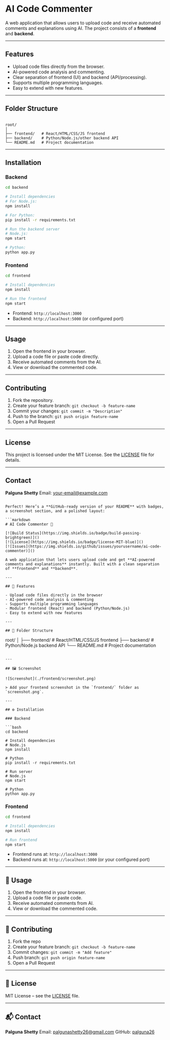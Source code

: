 
# AI Code Commenter

A web application that allows users to upload code and receive automated comments and explanations using AI. The project consists of a **frontend** and **backend**.

---

## Features

- Upload code files directly from the browser.
- AI-powered code analysis and commenting.
- Clear separation of frontend (UI) and backend (API/processing).
- Supports multiple programming languages.
- Easy to extend with new features.

---

## Folder Structure

```

root/
│
├── frontend/   # React/HTML/CSS/JS frontend
├── backend/    # Python/Node.js/other backend API
└── README.md   # Project documentation

````

---

## Installation

### Backend

```bash
cd backend

# Install dependencies
# For Node.js:
npm install

# For Python:
pip install -r requirements.txt

# Run the backend server
# Node.js:
npm start

# Python:
python app.py
````

### Frontend

```bash
cd frontend

# Install dependencies
npm install

# Run the frontend
npm start
```

* Frontend: `http://localhost:3000`
* Backend: `http://localhost:5000` (or configured port)

---

## Usage

1. Open the frontend in your browser.
2. Upload a code file or paste code directly.
3. Receive automated comments from the AI.
4. View or download the commented code.

---

## Contributing

1. Fork the repository.
2. Create your feature branch: `git checkout -b feature-name`
3. Commit your changes: `git commit -m "Description"`
4. Push to the branch: `git push origin feature-name`
5. Open a Pull Request

---

## License

This project is licensed under the MIT License. See the [LICENSE](LICENSE) file for details.

---

## Contact

**Palguna Shetty**
Email: [your-email@example.com](mailto:your-email@example.com)

```

Perfect! Here’s a **GitHub-ready version of your README** with badges, a screenshot section, and a polished layout:

```markdown
# AI Code Commenter 🚀

[![Build Status](https://img.shields.io/badge/build-passing-brightgreen)]()
[![License](https://img.shields.io/badge/license-MIT-blue)]()
[![Issues](https://img.shields.io/github/issues/yourusername/ai-code-commenter)]()

A web application that lets users upload code and get **AI-powered comments and explanations** instantly. Built with a clean separation of **frontend** and **backend**.

---

## 🌟 Features

- Upload code files directly in the browser
- AI-powered code analysis & commenting
- Supports multiple programming languages
- Modular frontend (React) and backend (Python/Node.js)
- Easy to extend with new features

---

## 📂 Folder Structure

```

root/
│
├── frontend/   # React/HTML/CSS/JS frontend
├── backend/    # Python/Node.js backend API
└── README.md   # Project documentation

````

---

## 🖼 Screenshot

![Screenshot](./frontend/screenshot.png)

> Add your frontend screenshot in the `frontend/` folder as `screenshot.png`.

---

## ⚙️ Installation

### Backend

```bash
cd backend

# Install dependencies
# Node.js
npm install

# Python
pip install -r requirements.txt

# Run server
# Node.js
npm start

# Python
python app.py
````

### Frontend

```bash
cd frontend

# Install dependencies
npm install

# Run frontend
npm start
```

* Frontend runs at: `http://localhost:3000`
* Backend runs at: `http://localhost:5000` (or your configured port)

---

## 🚀 Usage

1. Open the frontend in your browser.
2. Upload a code file or paste code.
3. Receive automated comments from AI.
4. View or download the commented code.

---

## 🤝 Contributing

1. Fork the repo
2. Create your feature branch: `git checkout -b feature-name`
3. Commit changes: `git commit -m "Add feature"`
4. Push branch: `git push origin feature-name`
5. Open a Pull Request

---

## 📄 License

MIT License – see the [LICENSE](LICENSE) file.

---

## 📬 Contact

**Palguna Shetty**
Email: [palgunashetty26@gmail.com](palgunashetty26@gmail.com)
GitHub: [palguna26](https://github.com/palguna26)


